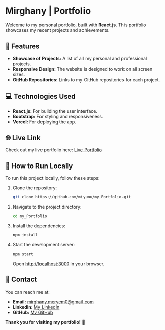 
# Mirghany | Portfolio

Welcome to my personal portfolio, built with **React.js**. This portfolio showcases my recent projects and achievements.

## 🚀 **Features**

- **Showcase of Projects:** A list of all my personal and professional projects.
- **Responsive Design:** The website is designed to work on all screen sizes.
- **GitHub Repositories:** Links to my GitHub repositories for each project.

## 💻 **Technologies Used**

- **React.js:** For building the user interface.
- **Bootstrap:** For styling and responsiveness.
- **Vercel:** For deploying the app.

## 🌐 **Live Link**

Check out my live portfolio here: [Live Portfolio]((http://mirghany-portfolio.vercel.app))

## 📂 **How to Run Locally**

To run this project locally, follow these steps:

1. Clone the repository:
   ```bash
   git clone https://github.com/miyuou/my_Portfolio.git
   ```
2. Navigate to the project directory:
   ```bash
   cd my_Portfolio
   ```
3. Install the dependencies:
   ```bash
   npm install
   ```
4. Start the development server:
   ```bash
   npm start
   ```
   Open [http://localhost:3000](http://localhost:3000) in your browser.


## 🔗 **Contact**

You can reach me at:

- **Email:** mirghany.meryem0@gmail.com
- **LinkedIn:** [My LinkedIn](www.linkedin.com/in/meryem-mirghany-779437298)
- **GitHub:** [My GitHub](https://github.com/miyuou)



**Thank you for visiting my portfolio!** 🙏

